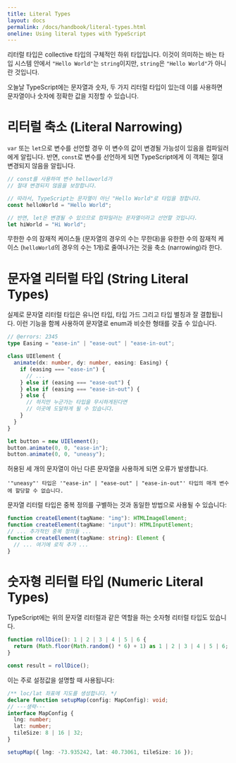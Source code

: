 ```yaml
---
title: Literal Types
layout: docs
permalink: /docs/handbook/literal-types.html
oneline: Using literal types with TypeScript
---
```


리터럴 타입은 collective 타입의 구체적인 하위 타입입니다.
이것이 의미하는 바는 타입 시스템 안에서 `"Hello World"`는 `string`이지만, `string`은 `"Hello World"`가 아니란 것입니다.

오늘날 TypeScript에는 문자열과 숫자, 두 가지 리터럴 타입이 있는데 이를 사용하면 문자열이나 숫자에 정확한 값을 지정할 수 있습니다.

# 리터럴 축소 (Literal Narrowing)

`var` 또는 `let`으로 변수를 선언할 경우 이 변수의 값이 변경될 가능성이 있음을 컴파일러에게 알립니다.
반면, `const`로 변수를 선언하게 되면 TypeScript에게 이 객체는 절대 변경되지 않음을 알립니다.

```ts twoslash
// const를 사용하여 변수 helloworld가
// 절대 변경되지 않음을 보장합니다.

// 따라서, TypeScript는 문자열이 아닌 "Hello World"로 타입을 정합니다.
const helloWorld = "Hello World";

// 반면, let은 변경될 수 있으므로 컴파일러는 문자열이라고 선언할 것입니다.
let hiWorld = "Hi World";
```

무한한 수의 잠재적 케이스들 (문자열의 경우의 수는 무한대)을 유한한 수의 잠재적 케이스 (`helloWorld`의 경우의 수는 1개)로 줄여나가는 것을 축소 (narrowing)라 한다.

# 문자열 리터럴 타입 (String Literal Types)

실제로 문자열 리터럴 타입은 유니언 타입, 타입 가드 그리고 타입 별칭과 잘 결합됩니다.
이런 기능을 함께 사용하여 문자열로 enum과 비슷한 형태를 갖출 수 있습니다.

```ts twoslash
// @errors: 2345
type Easing = "ease-in" | "ease-out" | "ease-in-out";

class UIElement {
  animate(dx: number, dy: number, easing: Easing) {
    if (easing === "ease-in") {
      // ...
    } else if (easing === "ease-out") {
    } else if (easing === "ease-in-out") {
    } else {
      // 하지만 누군가는 타입을 무시하게된다면
      // 이곳에 도달하게 될 수 있습니다.
    }
  }
}

let button = new UIElement();
button.animate(0, 0, "ease-in");
button.animate(0, 0, "uneasy");
```

허용된 세 개의 문자열이 아닌 다른 문자열을 사용하게 되면 오류가 발생합니다.

```
'"uneasy"' 타입은 '"ease-in" | "ease-out" | "ease-in-out"' 타입의 매개 변수에 할당할 수 없습니다.
```

문자열 리터럴 타입은 중복 정의를 구별하는 것과 동일한 방법으로 사용될 수 있습니다:

```ts
function createElement(tagName: "img"): HTMLImageElement;
function createElement(tagName: "input"): HTMLInputElement;
// ... 추가적인 중복 정의들 ...
function createElement(tagName: string): Element {
  // ... 여기에 로직 추가 ...
}
```

# 숫자형 리터럴 타입 (Numeric Literal Types)

TypeScript에는 위의 문자열 리터럴과 같은 역할을 하는 숫자형 리터럴 타입도 있습니다.

```ts twoslash
function rollDice(): 1 | 2 | 3 | 4 | 5 | 6 {
  return (Math.floor(Math.random() * 6) + 1) as 1 | 2 | 3 | 4 | 5 | 6;
}

const result = rollDice();
```

이는 주로 설정값을 설명할 때 사용됩니다:

```ts twoslash
/** loc/lat 좌표에 지도를 생성합니다. */
declare function setupMap(config: MapConfig): void;
// ---생략---
interface MapConfig {
  lng: number;
  lat: number;
  tileSize: 8 | 16 | 32;
}

setupMap({ lng: -73.935242, lat: 40.73061, tileSize: 16 });
```